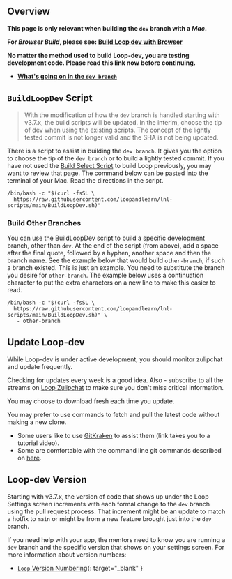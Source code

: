## Overview


**This page is only relevant when building the `dev` branch with a *Mac*.**

**For *Browser Build*, please see: [Build Loop dev with Browser](../browser/build-dev-browser.md)**

**No matter the method used to build Loop-dev, you are testing development code. Please read this link now before continuing.**

* **[What's going on in the `dev branch`](../version/development.md#whats-going-on-in-the-dev-branch)**

## `BuildLoopDev` Script

> With the modification of how the `dev` branch is handled starting with v3.7.x, the build scripts will be updated. In the interim, choose the tip of dev when using the existing scripts. The concept of the lightly tested commit is not longer valid and the SHA is not being updated.

There is a script to assist in building the `dev branch`. It gives you the option to choose the tip of the `dev branch` or to build a lightly tested commit. If you have not used the [Build Select Script](../build/build-app.md#build-select-script) to build Loop previously, you may want to review that page. The command below can be pasted into the terminal of your Mac. Read the directions in the script.

``` { .bash .copy title="Copy and Paste to start the BuildLoopDev script" }
/bin/bash -c "$(curl -fsSL \
  https://raw.githubusercontent.com/loopandlearn/lnl-scripts/main/BuildLoopDev.sh)"
```

### Build Other Branches

You can use the BuildLoopDev script to build a specific development branch, other than `dev`. At the end of the script (from above), add a space after the final quote, followed by a hyphen, another space and then the branch name. See the example below that would build `other-branch`, if such a branch existed. This is just an example. You need to substitute the branch you desire for `other-branch`. The example below uses a continuation character to put the extra characters on a new line to make this easier to read.

``` { title="Replace <code>other-branch</code> with the desired branch" }
/bin/bash -c "$(curl -fsSL \
  https://raw.githubusercontent.com/loopandlearn/lnl-scripts/main/BuildLoopDev.sh)" \
   - other-branch
```

## Update Loop-dev

While Loop-dev is under active development, you should monitor zulipchat and update frequently.

Checking for updates every week is a good idea. Also - subscribe to all the streams on [Loop Zulipchat](https://loop.zulipchat.com) to make sure you don't miss critical information.

You may choose to download fresh each time you update. 

You may prefer to use commands to fetch and pull the latest code without making a new clone.

* Some users like to use [GitKraken](https://support.gitkraken.com/) to assist them (link takes you to a tutorial video).
* Some are comfortable with the command line git commands described on [here](../version/loopworkspace.md#updating-loop-using-loopworkspace).

## Loop-dev Version

Starting with v3.7.x, the version of code that shows up under the Loop Settings screen increments with each formal change to the `dev` branch using the pull request process. That increment might be an update to match a hotfix to `main` or might be from a new feature brought just into the `dev` branch.

If you need help with your app, the mentors need to know you are running a `dev` branch and the specific version that shows on your settings screen. For more information about version numbers:

* [`Loop` Version Numbering](../version/releases.md#loop-version-numbering){: target="_blank" }
